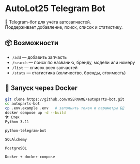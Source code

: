 # AutoLot25 Telegram Bot

🚗 Telegram-бот для учёта автозапчастей.  
Поддерживает добавление, поиск, список и статистику.

## 📦 Возможности
- `/add` — добавить запчасть  
- `/search` — поиск по названию, бренду, модели или номеру  
- `/list` — список всех запчастей  
- `/stats` — статистика (количество, бренды, стоимость)

## 🚀 Запуск через Docker
```bash
git clone https://github.com/USERNAME/autoparts-bot.git
cd autoparts-bot
cp .env.example .env   # заполнить токен и параметры БД
docker compose up -d --build
🛠️ Стек
Python 3.11

python-telegram-bot

SQLAlchemy

PostgreSQL

Docker + docker-compose

